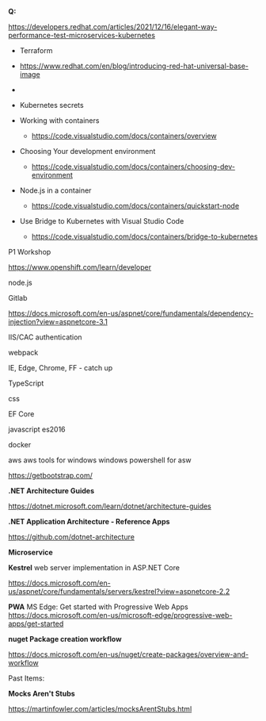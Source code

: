 <b>Q:</b>

https://developers.redhat.com/articles/2021/12/16/elegant-way-performance-test-microservices-kubernetes

- Terraform

- https://www.redhat.com/en/blog/introducing-red-hat-universal-base-image
- 
- Kubernetes secrets

- Working with containers
  - https://code.visualstudio.com/docs/containers/overview

- Choosing Your development environment
  - https://code.visualstudio.com/docs/containers/choosing-dev-environment

- Node.js in a container
  - https://code.visualstudio.com/docs/containers/quickstart-node

- Use Bridge to Kubernetes with Visual Studio Code
  - https://code.visualstudio.com/docs/containers/bridge-to-kubernetes



P1 Workshop

https://www.openshift.com/learn/developer

node.js 

Gitlab

https://docs.microsoft.com/en-us/aspnet/core/fundamentals/dependency-injection?view=aspnetcore-3.1

IIS/CAC authentication

webpack

IE, Edge, Chrome, FF - catch up

TypeScript

css

EF Core

javascript es2016

docker

aws
  aws tools for windows
  windows powershell for asw 


https://getbootstrap.com/

<b>.NET Architecture Guides</b>

https://dotnet.microsoft.com/learn/dotnet/architecture-guides

<b>.NET Application Architecture - Reference Apps</b>

https://github.com/dotnet-architecture

<b>Microservice</b>

<b>Kestrel</b> web server implementation in ASP.NET Core

https://docs.microsoft.com/en-us/aspnet/core/fundamentals/servers/kestrel?view=aspnetcore-2.2

<b>PWA</b>
MS Edge: Get started with Progressive Web Apps
https://docs.microsoft.com/en-us/microsoft-edge/progressive-web-apps/get-started


<b>nuget Package creation workflow</b>

https://docs.microsoft.com/en-us/nuget/create-packages/overview-and-workflow



Past Items:

<b>Mocks Aren't Stubs</b>

https://martinfowler.com/articles/mocksArentStubs.html
